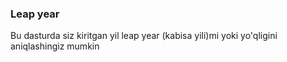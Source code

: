 ### Leap year

Bu dasturda siz kiritgan yil leap year (kabisa yili)mi yoki yo'qligini aniqlashingiz mumkin
